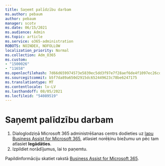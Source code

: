 ```yaml
---
title: Saņemt palīdzību darbam
ms.author: pebaum
author: pebaum
manager: scotv
ms.date: 06/15/2021
ms.audience: Admin
ms.topic: article
ms.service: o365-administration
ROBOTS: NOINDEX, NOFOLLOW
localization_priority: Normal
ms.collection: Adm_O365
ms.custom:
- "1500026"
- "11658"
ms.openlocfilehash: 7d66d659974573e5839ec5dd3f97e7f28aef6de4f1097ec26cd3df9b00495de5
ms.sourcegitcommit: b5f7da89a650d2915dc652449623c78be6247175
ms.translationtype: MT
ms.contentlocale: lv-LV
ms.lasthandoff: 08/05/2021
ms.locfileid: "54089519"
---
```

# <a name="get-business-assist"></a>Saņemt palīdzību darbam

1. Dialoglodziņā Microsoft 365 administrēšanas centrs dodieties uz [lapu Business Assist for Microsoft 365](https://go.microsoft.com/fwlink/p/?linkid=2158423), atlasiet norēķinu biežumu un pēc tam atlasiet **Iegādāties**.
2. Izpildiet norādījumus, lai to paņemtu.

Papildinformāciju skatiet rakstā [Business Assist for Microsoft 365](/microsoft-365/admin/misc/business-assist).